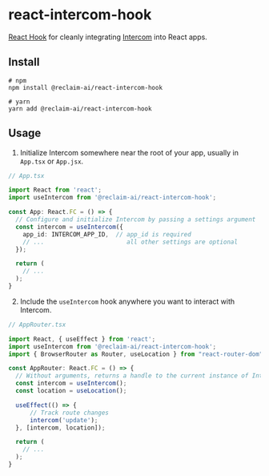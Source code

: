 # react-intercom-hook

[React Hook](https://reactjs.org/docs/hooks-intro.html) for cleanly integrating [Intercom](https://www.intercom.com/) into React apps. 


## Install
```
# npm
npm install @reclaim-ai/react-intercom-hook

# yarn
yarn add @reclaim-ai/react-intercom-hook
```

## Usage

1. Initialize Intercom somewhere near the root of your app, usually in `App.tsx` or `App.jsx`.

```typescript
// App.tsx

import React from 'react';
import useIntercom from '@reclaim-ai/react-intercom-hook';

const App: React.FC = () => {
  // Configure and initialize Intercom by passing a settings argument
  const intercom = useIntercom({
    app_id: INTERCOM_APP_ID,  // app_id is required
    // ...                       all other settings are optional
  });

  return (
    // ...
  );
}
```

2. Include the `useIntercom` hook anywhere you want to interact with Intercom.

```typescript
// AppRouter.tsx

import React, { useEffect } from 'react';
import useIntercom from '@reclaim-ai/react-intercom-hook';
import { BrowserRouter as Router, useLocation } from "react-router-dom";

const AppRouter: React.FC = () => {
  // Without arguments, returns a handle to the current instance of Intercom
  const intercom = useIntercom();
  const location = useLocation();

  useEffect(() => {
      // Track route changes
      intercom('update');
  }, [intercom, location]);

  return (
    // ...
  );
}
```
